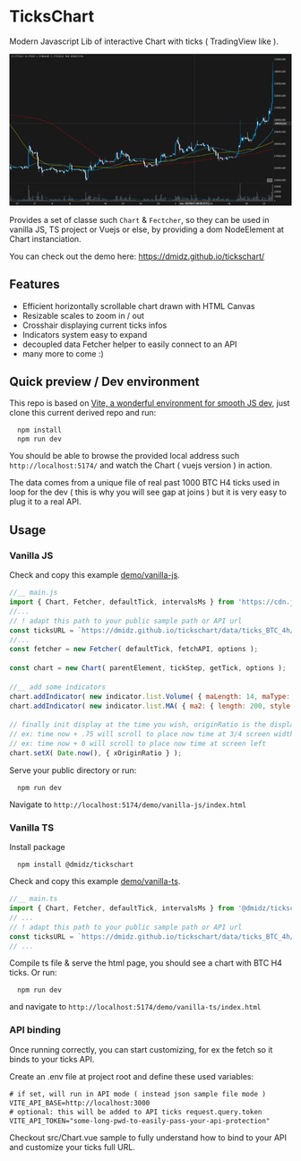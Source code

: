 # TicksChart

Modern Javascript Lib of interactive Chart with ticks ( TradingView like ).

![Chart preview!](/doc/img/chart-screenshot.png "Chart preview")

Provides a set of classe such `Chart` & `Fectcher`, so they can be used in vanilla JS, TS project or Vuejs or else,
by providing a dom NodeElement at Chart instanciation.

You can check out the demo here: https://dmidz.github.io/tickschart/

## Features

- Efficient horizontally scrollable chart drawn with HTML Canvas
- Resizable scales to zoom in / out
- Crosshair displaying current ticks infos
- Indicators system easy to expand
- decoupled data Fetcher helper to easily connect to an API
- many more to come :)

## Quick preview / Dev environment

This repo is based on [Vite, a wonderful environment for smooth JS dev](https://vitejs.dev/), just clone this current
derived repo and run:

      npm install
      npm run dev

You should be able to browse the provided local address such `http://localhost:5174/` and watch the Chart ( vuejs version ) in action.

The data comes from a unique file of real past 1000 BTC H4 ticks used in loop for the dev ( this is why you will see
gap at joins ) but it is very easy to plug it to a real API.

## Usage

### Vanilla JS

Check and copy this example [demo/vanilla-js](https://github.com/dmidz/tickschart/tree/develop/demo/vanilla-js).

```javascript
//__ main.js
import { Chart, Fetcher, defaultTick, intervalsMs } from 'https://cdn.jsdelivr.net/npm/@dmidz/tickschart@1/+esm';
//...
// ! adapt this path to your public sample path or API url
const ticksURL = `https://dmidz.github.io/tickschart/data/ticks_BTC_4h/${ sampleTimeStart }-${ ticksPerLoad }.json`;
//...
const fetcher = new Fetcher( defaultTick, fetchAPI, options );

const chart = new Chart( parentElement, tickStep, getTick, options );

//__ add some indicators
chart.addIndicator( new indicator.list.Volume( { maLength: 14, maType: 'ema' } ) );
chart.addIndicator( new indicator.list.MA( { ma2: { length: 200, style: { color: '#ff0000' } } } ) );

// finally init display at the time you wish, originRatio is the displacement of time wanted along the screen width
// ex: time now + .75 will scroll to place now time at 3/4 screen width from left
// ex: time now + 0 will scroll to place now time at screen left
chart.setX( Date.now(), { xOriginRatio } );
```

Serve your public directory or run:

      npm run dev

Navigate to `http://localhost:5174/demo/vanilla-js/index.html`

### Vanilla TS

Install package

      npm install @dmidz/tickschart

Check and copy this example [demo/vanilla-ts](https://github.com/dmidz/tickschart/tree/develop/demo/vanilla-ts).

```typescript
//__ main.ts
import { Chart, Fetcher, defaultTick, intervalsMs } from '@dmidz/tickschart';
// ...
// ! adapt this path to your public sample path or API url
const ticksURL = `https://dmidz.github.io/tickschart/data/ticks_BTC_4h/${ sampleTimeStart }-${ ticksPerLoad }.json`;
// ...

```

Compile ts file & serve the html page, you should see a chart with BTC H4 ticks. Or run:

      npm run dev

and navigate to `http://localhost:5174/demo/vanilla-ts/index.html`

### API binding

Once running correctly, you can start customizing, for ex the fetch so it binds to your ticks API.

Create an .env file at project root and define these used variables:
```
# if set, will run in API mode ( instead json sample file mode )
VITE_API_BASE=http://localhost:3000
# optional: this will be added to API ticks request.query.token
VITE_API_TOKEN="some-long-pwd-to-easily-pass-your-api-protection"
```
Checkout src/Chart.vue sample to fully understand how to bind to your
API and customize your ticks full URL.